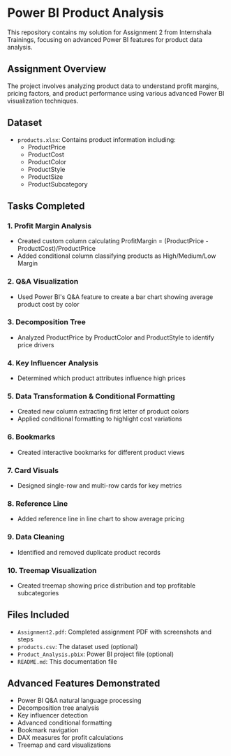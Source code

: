 # Power BI Product Analysis

This repository contains my solution for Assignment 2 from Internshala Trainings, focusing on advanced Power BI features for product data analysis.

## Assignment Overview

The project involves analyzing product data to understand profit margins, pricing factors, and product performance using various advanced Power BI visualization techniques.

## Dataset
- `products.xlsx`: Contains product information including:
  - ProductPrice
  - ProductCost
  - ProductColor
  - ProductStyle
  - ProductSize
  - ProductSubcategory

## Tasks Completed

### 1. Profit Margin Analysis
- Created custom column calculating ProfitMargin = (ProductPrice - ProductCost)/ProductPrice
- Added conditional column classifying products as High/Medium/Low Margin

### 2. Q&A Visualization
- Used Power BI's Q&A feature to create a bar chart showing average product cost by color

### 3. Decomposition Tree
- Analyzed ProductPrice by ProductColor and ProductStyle to identify price drivers

### 4. Key Influencer Analysis
- Determined which product attributes influence high prices

### 5. Data Transformation & Conditional Formatting
- Created new column extracting first letter of product colors
- Applied conditional formatting to highlight cost variations

### 6. Bookmarks
- Created interactive bookmarks for different product views

### 7. Card Visuals
- Designed single-row and multi-row cards for key metrics

### 8. Reference Line
- Added reference line in line chart to show average pricing

### 9. Data Cleaning
- Identified and removed duplicate product records

### 10. Treemap Visualization
- Created treemap showing price distribution and top profitable subcategories

## Files Included
- `Assignment2.pdf`: Completed assignment PDF with screenshots and steps
- `products.csv`: The dataset used (optional)
- `Product_Analysis.pbix`: Power BI project file (optional)
- `README.md`: This documentation file

## Advanced Features Demonstrated
- Power BI Q&A natural language processing
- Decomposition tree analysis
- Key influencer detection
- Advanced conditional formatting
- Bookmark navigation
- DAX measures for profit calculations
- Treemap and card visualizations
